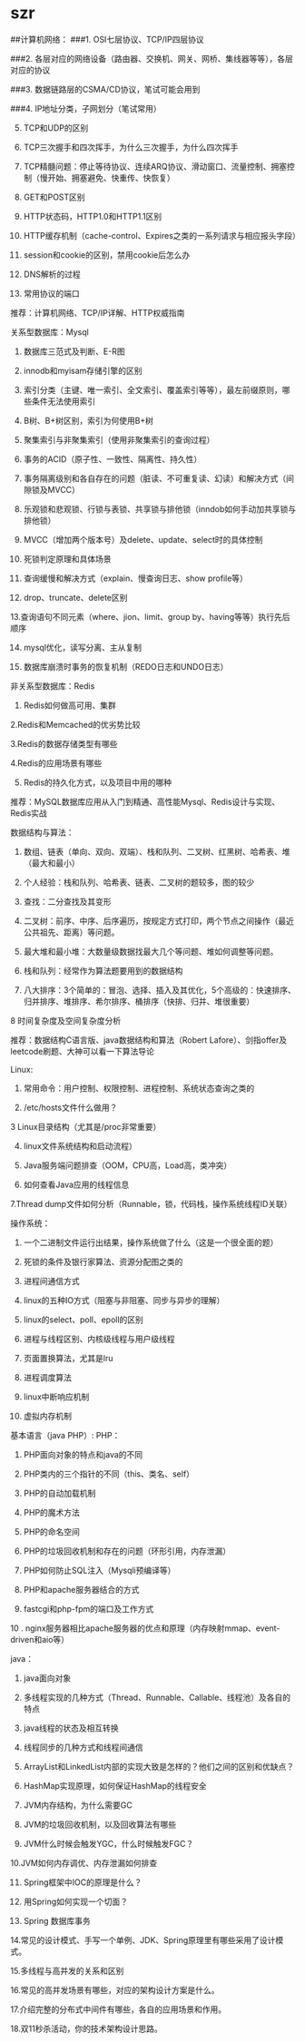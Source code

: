 # szr

##计算机网络：
###1. OSI七层协议、TCP/IP四层协议

###2. 各层对应的网络设备（路由器、交换机、网关、网桥、集线器等等），各层对应的协议

###3. 数据链路层的CSMA/CD协议，笔试可能会用到

###4. IP地址分类，子网划分（笔试常用）

5. TCP和UDP的区别

6. TCP三次握手和四次挥手，为什么三次握手，为什么四次挥手

7. TCP精髓问题：停止等待协议、连续ARQ协议、滑动窗口、流量控制、拥塞控制（慢开始、拥塞避免、快重传、快恢复）

8. GET和POST区别

9. HTTP状态码，HTTP1.0和HTTP1.1区别

10. HTTP缓存机制（cache-control、Expires之类的一系列请求与相应报头字段）

11. session和cookie的区别，禁用cookie后怎么办

12. DNS解析的过程

13. 常用协议的端口

推荐：计算机网络、TCP/IP详解、HTTP权威指南

关系型数据库：Mysql
1. 数据库三范式及判断、E-R图

2. innodb和myisam存储引擎的区别

3. 索引分类（主键、唯一索引、全文索引、覆盖索引等等），最左前缀原则，哪些条件无法使用索引

4. B树、B+树区别，索引为何使用B+树

5. 聚集索引与非聚集索引（使用非聚集索引的查询过程）

6. 事务的ACID（原子性、一致性、隔离性、持久性）

7. 事务隔离级别和各自存在的问题（脏读、不可重复读、幻读）和解决方式（间隙锁及MVCC）

8. 乐观锁和悲观锁、行锁与表锁、共享锁与排他锁（inndob如何手动加共享锁与排他锁）

9. MVCC（增加两个版本号）及delete、update、select时的具体控制

10. 死锁判定原理和具体场景

11. 查询缓慢和解决方式（explain、慢查询日志、show profile等）

12. drop、truncate、delete区别

13.查询语句不同元素（where、jion、limit、group by、having等等）执行先后顺序

14. mysql优化，读写分离、主从复制

15. 数据库崩溃时事务的恢复机制（REDO日志和UNDO日志）

非关系型数据库：Redis
1. Redis如何做高可用、集群

2.Redis和Memcached的优劣势比较

3.Redis的数据存储类型有哪些

4.Redis的应用场景有哪些

5. Redis的持久化方式，以及项目中用的哪种

推荐：MySQL数据库应用从入门到精通、高性能Mysql、Redis设计与实现、Redis实战

数据结构与算法：
1. 数组、链表（单向、双向、双端）、栈和队列、二叉树、红黑树、哈希表、堆（最大和最小）

2. 个人经验：栈和队列、哈希表、链表、二叉树的题较多，图的较少

3. 查找：二分查找及其变形

4. 二叉树：前序、中序、后序遍历，按规定方式打印，两个节点之间操作（最近公共祖先、距离）等问题。

5. 最大堆和最小堆：大数量级数据找最大几个等问题、堆如何调整等问题。

6. 栈和队列：经常作为算法题要用到的数据结构

7. 八大排序：3个简单的：冒泡、选择、插入及其优化，5个高级的：快速排序、归并排序、堆排序、希尔排序、桶排序（快排、归并、堆很重要）

8 时间复杂度及空间复杂度分析

推荐：数据结构C语言版、java数据结构和算法（Robert Lafore）、剑指offer及leetcode刷题、大神可以看一下算法导论

Linux:
1. 常用命令：用户控制、权限控制、进程控制、系统状态查询之类的

2. /etc/hosts文件什么做用？

3 Linux目录结构（尤其是/proc非常重要）

4. linux文件系统结构和启动流程）

5. Java服务端问题排查（OOM，CPU高，Load高，类冲突）

6. 如何查看Java应用的线程信息

7.Thread dump文件如何分析（Runnable，锁，代码栈，操作系统线程ID关联）

操作系统：
1. 一个二进制文件运行出结果，操作系统做了什么（这是一个很全面的题）

2. 死锁的条件及银行家算法、资源分配图之类的

3. 进程间通信方式

4. linux的五种IO方式（阻塞与非阻塞、同步与异步的理解）

5. linux的select、poll、epoll的区别

6. 进程与线程区别、内核级线程与用户级线程

7. 页面置换算法，尤其是lru

8. 进程调度算法

9. linux中断响应机制

10. 虚拟内存机制

基本语言（java PHP）:
PHP：

1. PHP面向对象的特点和java的不同

2. PHP类内的三个指针的不同（this、类名、self）

3. PHP的自动加载机制

4. PHP的魔术方法

5. PHP的命名空间

6. PHP的垃圾回收机制和存在的问题（环形引用，内存泄漏）

7. PHP如何防止SQL注入（Mysqli预编译等）

8. PHP和apache服务器结合的方式

9. fastcgi和php-fpm的端口及工作方式

10 . nginx服务器相比apache服务器的优点和原理（内存映射mmap、event-driven和aio等）

java：

1. java面向对象

2. 多线程实现的几种方式（Thread、Runnable、Callable、线程池）及各自的特点

3. java线程的状态及相互转换

4. 线程同步的几种方式和线程间通信

5. ArrayList和LinkedList内部的实现大致是怎样的？他们之间的区别和优缺点？

6. HashMap实现原理，如何保证HashMap的线程安全

7. JVM内存结构，为什么需要GC

8. JVM的垃圾回收机制，以及回收算法有哪些

9. JVM什么时候会触发YGC，什么时候触发FGC？

10.JVM如何内存调优、内存泄漏如何排查

11. Spring框架中IOC的原理是什么？

12. 用Spring如何实现一个切面？

13. Spring 数据库事务

14.常见的设计模式、手写一个单例、JDK、Spring原理里有哪些采用了设计模式。

15.多线程与高并发的关系和区别

16.常见的高并发场景有哪些，对应的架构设计方案是什么。

17.介绍完整的分布式中间件有哪些，各自的应用场景和作用。

18.双11秒杀活动，你的技术架构设计思路。
